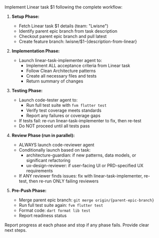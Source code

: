 Implement Linear task $1 following the complete workflow:

1. **Setup Phase:**
   - Fetch Linear task $1 details (team: "Lwisne")
   - Identify parent epic branch from task description
   - Checkout parent epic branch and pull latest
   - Create feature branch: lwisne/$1-{description-from-linear}

2. **Implementation Phase:**
   - Launch linear-task-implementer agent to:
     - Implement ALL acceptance criteria from Linear task
     - Follow Clean Architecture patterns
     - Create all necessary files and tests
     - Return summary of changes

3. **Testing Phase:**
   - Launch code-tester agent to:
     - Run full test suite with `fvm flutter test`
     - Verify test coverage meets standards
     - Report any failures or coverage gaps
   - If tests fail: re-run linear-task-implementer to fix, then re-test
   - Do NOT proceed until all tests pass

4. **Review Phase (run in parallel):**
   - ALWAYS launch code-reviewer agent
   - Conditionally launch based on task:
     - architecture-guardian: if new patterns, data models, or significant refactoring
     - ux-design-reviewer: if user-facing UI or PRD-specified UX requirements
   - If ANY reviewer finds issues: fix with linear-task-implementer, re-test, then re-run ONLY failing reviewers

5. **Pre-Push Phase:**
   - Merge parent epic branch: `git merge origin/{parent-epic-branch}`
   - Run full test suite again: `fvm flutter test`
   - Format code: `dart format lib test`
   - Report readiness status

Report progress at each phase and stop if any phase fails. Provide clear next steps.
